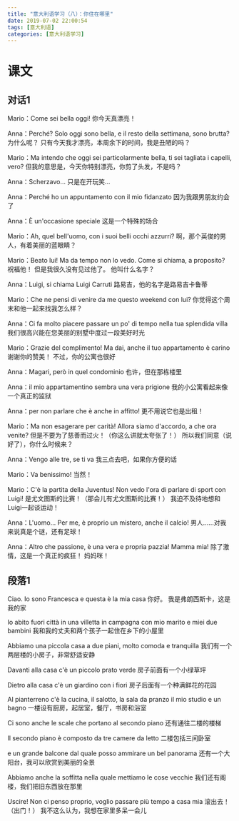 ```yaml
---
title: "意大利语学习（八）：你住在哪里"
date: 2019-07-02 22:00:54
tags: [意大利语]
categories: [意大利语学习]
---
```


# 课文

## 对话1

Mario：Come sei bella oggi! 你今天真漂亮！

Anna：Perché? Solo oggi sono bella, e il resto della settimana, sono brutta? 为什么呢？ 只有今天我才漂亮，本周余下的时间，我是丑陋的吗？

Mario：Ma intendo che oggi sei particolarmente bella, ti sei tagliata i capelli, vero? 但我的意思是，今天你特别漂亮，你剪了头发，不是吗？

Anna：Scherzavo... 只是在开玩笑...

Anna：Perché ho un appuntamento con il mio fidanzato 因为我跟男朋友约会了

Anna：È un'occasione speciale 这是一个特殊的场合

Mario：Ah, quel bell'uomo, con i suoi belli occhi azzurri? 啊，那个英俊的男人，有着美丽的蓝眼睛？

Mario：Beato lui! Ma da tempo non lo vedo. Come si chiama, a proposito? 祝福他！ 但是我很久没有见过他了。 他叫什么名字？

Anna：Luigi, si chiama Luigi Carruti 路易吉，他的名字是路易吉卡鲁蒂

Mario：Che ne pensi di venire da me questo weekend con lui?  你觉得这个周末和他一起来找我怎么样？

Anna：Ci fa molto piacere passare un po' di tempo nella tua splendida villa 我们很高兴能在您美丽的别墅中度过一段美好时光

Mario：Grazie del complimento! Ma dai, anche il tuo appartamento è carino 谢谢你的赞美！ 不过，你的公寓也很好

Anna：Magari, però in quel condominio 也许，但在那栋楼里

Anna：il mio appartamentino sembra una vera prigione 我的小公寓看起来像一个真正的监狱

Anna：per non parlare che è anche in affitto! 更不用说它也是出租！

Mario：Ma non esagerare per carità! Allora siamo d'accordo, a che ora venite? 但是不要为了慈善而过火！（你这么讲就太夸张了！） 所以我们同意（说好了），你什么时候来？

Anna：Vengo alle tre, se ti va 我三点去吧，如果你方便的话

Mario：Va benissimo! 当然！

Mario：C'è la partita della Juventus! Non vedo l'ora di parlare di sport con Luigi! 是尤文图斯的比赛！（那会儿有尤文图斯的比赛！） 我迫不及待地想和Luigi一起谈运动！

Anna：L'uomo... Per me, è proprio un mistero, anche il calcio! 男人......对我来说真是个谜，还有足球！

Anna：Altro che passione, è una vera e propria pazzia! Mamma mia! 除了激情，这是一个真正的疯狂！ 妈妈咪！

## 段落1

Ciao. Io sono Francesca e questa è la mia casa 你好。 我是弗朗西斯卡，这是我的家

Io abito fuori città in una villetta in campagna con  mio marito e miei due bambini 我和我的丈夫和两个孩子一起住在乡下的小屋里

Abbiamo una piccola casa a due piani, molto comoda e tranquilla 我们有一个两层楼的小房子，非常舒适安静

Davanti alla casa c'è un piccolo prato verde 房子前面有一个小绿草坪

Dietro alla casa c'è un giardino con i fiori 房子后面有一个种满鲜花的花园

Al pianterreno c'è la cucina, il salotto, la sala da pranzo il mio studio e un bagno 一楼设有厨房，起居室，餐厅，书房和浴室

Ci sono anche le scale che portano al secondo piano 还有通往二楼的楼梯

Il secondo piano è composto da tre camere da letto 二楼包括三间卧室

e un grande balcone dal quale posso ammirare un bel panorama 还有一个大阳台，我可以欣赏到美丽的全景

Abbiamo anche la soffitta nella quale mettiamo le cose vecchie 我们还有阁楼，我们把旧东西放在那里

Uscire! Non ci penso proprio, voglio passare più tempo a casa mia  滚出去！（出门！） 我不这么认为，我想在家里多呆一会儿